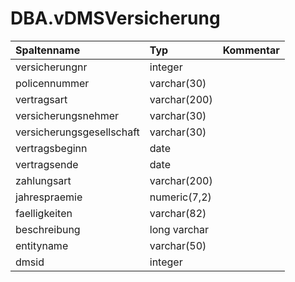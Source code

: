 # DBA.vDMSVersicherung

|Spaltenname|Typ|Kommentar|
|:----------|:--|:--------|
|versicherungnr|integer|||
|policennummer|varchar(30)|||
|vertragsart|varchar(200)|||
|versicherungsnehmer|varchar(30)|||
|versicherungsgesellschaft|varchar(30)|||
|vertragsbeginn|date|||
|vertragsende|date|||
|zahlungsart|varchar(200)|||
|jahrespraemie|numeric(7,2)|||
|faelligkeiten|varchar(82)|||
|beschreibung|long varchar|||
|entityname|varchar(50)|||
|dmsid|integer|||
